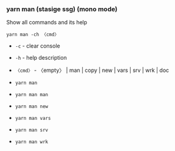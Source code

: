 ### yarn man (stasige ssg) (mono mode)
Show all commands and its help
```shell
yarn man -ch 〈cmd〉
```

* `-c` - clear console
* `-h` - help description
*  `〈cmd〉` - 〈empty〉 | man | copy | new | vars | srv | wrk | doc 

* `yarn man`
* `yarn man man`
* `yarn man new`
* `yarn man vars`
* `yarn man srv`
* `yarn man wrk`
